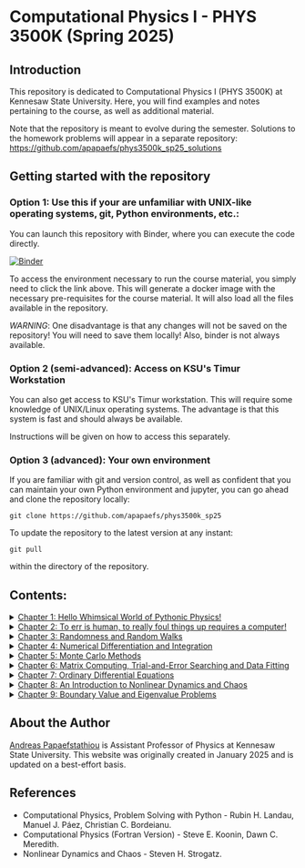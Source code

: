 # Computational Physics I - PHYS 3500K (Spring 2025)

## Introduction
This repository is dedicated to Computational Physics I (PHYS 3500K) at Kennesaw State University. Here, you will find examples and notes pertaining to the course, as well as additional material. 

Note that the repository is meant to evolve during the semester. Solutions to the homework problems will appear in a separate repository: https://github.com/apapaefs/phys3500k_sp25_solutions

## Getting started with the repository

### Option 1: Use this if your are unfamiliar with UNIX-like operating systems, git, Python environments, etc.: 

You can launch this repository with Binder, where you can execute the code directly. 

[![Binder](https://mybinder.org/badge_logo.svg)](https://mybinder.org/v2/gh/apapaefs/phys3500k_sp25/HEAD)

To access the environment necessary to run the course material, you simply need to click the link above. This will generate a docker image with the necessary pre-requisites for the course material. It will also load all the files available in the repository.

*WARNING*: One disadvantage is that any changes will not be saved on the repository! You will need to save them locally! Also, binder is not always available. 

### Option 2 (semi-advanced): Access on KSU's Timur Workstation

You can also get access to KSU's Timur workstation. This will require some knowledge of UNIX/Linux operating systems. The advantage is that this system is fast and should always be available. 

Instructions will be given on how to access this separately.

### Option 3 (advanced): Your own environment
If you are familiar with git and version control, as well as confident that you can maintain your own Python environment and jupyter, you can go ahead and clone the repository locally: 

```git clone https://github.com/apapaefs/phys3500k_sp25```

To update the repository to the latest version at any instant:

```git pull```

within the directory of the repository. 

## Contents:

<details>
  <summary><a href="https://github.com/apapaefs/phys3500k_sp25/blob/main/Chapter1/Chapter1.ipynb">Chapter 1: Hello Whimsical World of Pythonic Physics!</a></summary>
  
    - Making Computers Obey
        - Machine Language
        - Shells, Operating Systems and Compilers
        - Programming Warmup
        - Structure and Reproducible Program Design
    - Introduction to Python 
        - What is Python?
        - Aside: Why is it called that?!
        - Jupyter Notebooks, the Gitlab repository and Binder
    - Let's write some code!
    - Control Flow Tools
        - if statements
        - for satatements
        - break and continue Statements, and else Clauses in Loops
    - Defining Functions
    - Data Structures
        - List Methods
        - List Comprehensions
        - Tuples and Sequences
        - Dictionaries
        - Looping Techniques
    - Modules
        - User-Defined Modules
        - Standard Modules and the Standard Library
        - NumPy
        - SciPy
        - Matplotlib (Plotting)
        - Other Useful Modules

</details>

<details>
<summary><a href="https://github.com/apapaefs/phys3500k_sp25/blob/main/Chapter2/Chapter2.ipynb">Chapter 2: To err is human, to really foul things up requires a computer!</a></summary>

    - Computer Number Representations
        - Introduction to Computer Number Representations
        - Floating-Point Numbers
    - Errors and Uncertainties in Computations
        - Types of Errors
        - Subtractive Cancelation
        - Round-off Errors
        - Round-off Error Accumulation

</details>

<details>
<summary><a href="https://github.com/apapaefs/phys3500k_sp25/blob/main/Chapter3/Chapter3.ipynb">Chapter 3: Randomness and Random Walks</a></summary>

    - Deterministic Randomness
    - Random Sequences
        - Random Number Generation
        - Generating Randon Numbers of Arbitrary Distributions
    - Random Walks
        - Random Walks: Theoretical Description
        - Digression: Object-Oriented Programming in Python
        - Random-Walk Simulation

</details>

<details>
<summary><a href="https://github.com/apapaefs/phys3500k_sp25/blob/main/Chapter4/Chapter4.ipynb">Chapter 4: Numerical Differentiation and Integration</a></summary>

    - Numerical Differentiation
        - Introduction
        - The forward-Difference Derivative
        - The Central-Difference Derivative
        - The Extrapolted-Difference Derivative 
    - Error Assessment in Numerical Differentiation
        - Introduction
    - Numerical Integration
        - The Trapezoid Rule
        - Simpson's Rule
        - Gaussian Quadrature
        - Higher-Order Rules
        - Integration Error Assessment
    - Minor Digression: Python functools and partial functions

</details>

<details>
<summary><a href="https://github.com/apapaefs/phys3500k_sp25/blob/main/Chapter5/Chapter5.ipynb">Chapter 5: Monte Carlo Methods</a></summary>
  
    - Introduction
    - The Basic Monte Carlo Strategy
        - Variance Reduction
    - Multi-Dimensional Monte Carlo Integration
        - von Neumann Rejection Sampling
        - An Introduction to Monte Carlo Simulations

</details>

<details>
<summary><a href="https://github.com/apapaefs/phys3500k_sp25/blob/main/Chapter6/Chapter6.ipynb">Chapter 6: Matrix Computing, Trial-and-Error Searching and Data Fitting</a></summary>

    - Trial and Error Root Finding
        - Introduction
        - Trial-and-Error Roots via Bisection
        - Newton-Raphson Searching
        - Newton-Raphson with Backtracking
    - Matrix Computing
        - Why Matrix Computing?
        - Classes of Matrix Problems
        - Math Recap: Matrix Multiplication
        - Math Recap: Solving Eigenvalue Problems
        - Practical Matrix Computing
        - Matrices in Python: Python Lists, NumPy Arrays
            - Python Lists
            - NumPy Arrays
        - NumPy's Linalg Package
        - N-Dimensional Newton-Raphson
        - More Matrix Examples
    - Data Fitting
        - Lagrange Interpolation
        - Cubic Spline Interpolation
        - Other Scipy Interpolators
        - Least-Squares Fitting
            - Linear Regression
            - Quadratic Functions
            - Nonlinear Fitting


</details>

<details>
<summary><a href="https://github.com/apapaefs/phys3500k_sp25/blob/main/Chapter7/Chapter7.ipynb">Chapter 7: Ordinary Differential Equations</a></summary>

    - Introduction
    - Mathematical Preliminaries
    - Dynamic form for ODEs
    - ODE Algorithms
        - Euler's Method
        - Runge-Kutta Methods
        - Applicaiton: Nonlinear Oscillators

</details>

<details>
<summary><a href="https://github.com/apapaefs/phys3500k_sp25/blob/main/Chapter8/Chapter8.ipynb">Chapter 8: An Introduction to Nonlinear Dynamics and Chaos</a></summary>

    - Introduction
    - The Importance of being Nonlinear
    - Flows on the Line
        - Fixed Points and Stability
        - Linear Stability Analysis
    - Two-Dimensional Systems
        - 2D Linear Systems
        - Classification of Linear Systems
        - The Phase Plane and Phase Portraits
        - Fixed Points and Linearization
    - The Lorenz Equations and Chaos
        - Simple Properties of the Lorenz Equations
            - Linear Stability of the originally
        - The Definition of Chaos
        - Lorenz Attractor Animation

</details>

<details>
<summary><a href="https://github.com/apapaefs/phys3500k_sp25/blob/main/Chapter9/Chapter9.ipynb">Chapter 9: Boundary Value and Eigenvalue Problems</a></summary>

    - Introduction
    - The Numerov Algorithm
    - Direct Integration of Boundary Value Problems
    - Green's Function Solution of Boundary Value Problems
    - Eigenvalues of the Wave Equation
    - The One-Dimensional Schrödinger Equation

</details>

## About the Author

[Andreas Papaefstathiou](https://facultyweb.kennesaw.edu/apapaefs/) is Assistant Professor of Physics at Kennesaw State University. This website was originally created in January 2025 and is updated on a best-effort basis.

## References

- Computational Physics, Problem Solving with Python - Rubin H. Landau, Manuel J. Páez, Christian C. Bordeianu.
- Computational Physics (Fortran Version) - Steve E. Koonin, Dawn C. Meredith. 
- Nonlinear Dynamics and Chaos - Steven H. Strogatz.




